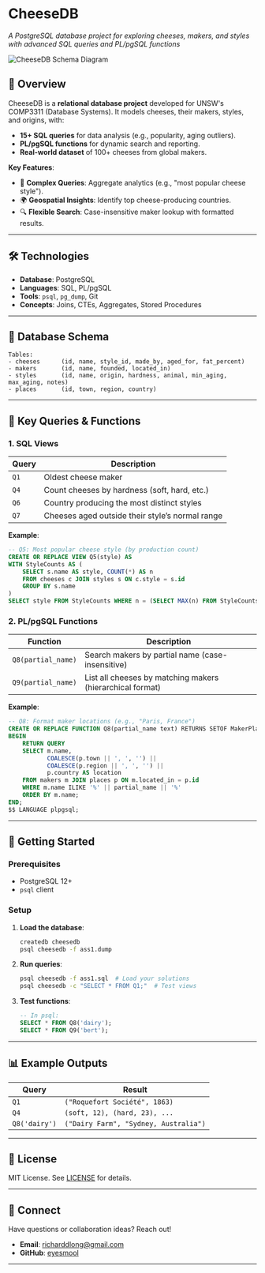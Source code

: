 # **CheeseDB**  
*A PostgreSQL database project for exploring cheeses, makers, and styles with advanced SQL queries and PL/pgSQL functions*  

![CheeseDB Schema Diagram](https://github.com/user-attachments/assets/d93cd737-7eb3-4c7b-bf8e-0d0a7dc7ce5b)


## **📖 Overview**  
CheeseDB is a **relational database project** developed for UNSW's COMP3311 (Database Systems). It models cheeses, their makers, styles, and origins, with:  
- **15+ SQL queries** for data analysis (e.g., popularity, aging outliers).  
- **PL/pgSQL functions** for dynamic search and reporting.  
- **Real-world dataset** of 100+ cheeses from global makers.  

**Key Features**:  
- 🧀 **Complex Queries**: Aggregate analytics (e.g., "most popular cheese style").  
- 🌍 **Geospatial Insights**: Identify top cheese-producing countries.  
- 🔍 **Flexible Search**: Case-insensitive maker lookup with formatted results.  

---

## **🛠️ Technologies**  
- **Database**: PostgreSQL  
- **Languages**: SQL, PL/pgSQL  
- **Tools**: `psql`, `pg_dump`, Git  
- **Concepts**: Joins, CTEs, Aggregates, Stored Procedures  

---

## **📂 Database Schema**  
```plaintext
Tables:
- cheeses      (id, name, style_id, made_by, aged_for, fat_percent)
- makers       (id, name, founded, located_in)
- styles       (id, name, origin, hardness, animal, min_aging, max_aging, notes)
- places       (id, town, region, country)
```

---

## **🎯 Key Queries & Functions**  

### **1. SQL Views**  
| Query | Description |  
|-------|-------------|  
| `Q1`  | Oldest cheese maker |  
| `Q4`  | Count cheeses by hardness (soft, hard, etc.) |  
| `Q6`  | Country producing the most distinct styles |  
| `Q7`  | Cheeses aged outside their style’s normal range |  

**Example**:  
```sql
-- Q5: Most popular cheese style (by production count)
CREATE OR REPLACE VIEW Q5(style) AS
WITH StyleCounts AS (
    SELECT s.name AS style, COUNT(*) AS n
    FROM cheeses c JOIN styles s ON c.style = s.id
    GROUP BY s.name
)
SELECT style FROM StyleCounts WHERE n = (SELECT MAX(n) FROM StyleCounts);
```

### **2. PL/pgSQL Functions**  
| Function | Description |  
|----------|-------------|  
| `Q8(partial_name)` | Search makers by partial name (case-insensitive) |  
| `Q9(partial_name)` | List all cheeses by matching makers (hierarchical format) |  

**Example**:  
```sql
-- Q8: Format maker locations (e.g., "Paris, France")
CREATE OR REPLACE FUNCTION Q8(partial_name text) RETURNS SETOF MakerPlace AS $$
BEGIN
    RETURN QUERY
    SELECT m.name, 
           COALESCE(p.town || ', ', '') || 
           COALESCE(p.region || ', ', '') || 
           p.country AS location
    FROM makers m JOIN places p ON m.located_in = p.id
    WHERE m.name ILIKE '%' || partial_name || '%'
    ORDER BY m.name;
END;
$$ LANGUAGE plpgsql;
```

---

## **🚀 Getting Started**  

### **Prerequisites**  
- PostgreSQL 12+  
- `psql` client  

### **Setup**  
1. **Load the database**:  
   ```bash
   createdb cheesedb
   psql cheesedb -f ass1.dump
   ```

2. **Run queries**:  
   ```bash
   psql cheesedb -f ass1.sql  # Load your solutions
   psql cheesedb -c "SELECT * FROM Q1;"  # Test views
   ```

3. **Test functions**:  
   ```sql
   -- In psql:
   SELECT * FROM Q8('dairy');
   SELECT * FROM Q9('bert');
   ```

---

## **📊 Example Outputs**  
| Query | Result |  
|-------|--------|  
| `Q1`  | `("Roquefort Société", 1863)` |  
| `Q4`  | `(soft, 12), (hard, 23), ...` |  
| `Q8('dairy')` | `("Dairy Farm", "Sydney, Australia")` |  

---

## **📜 License**  
MIT License. See [LICENSE](LICENSE) for details.  

---

## **🤝 Connect**  
Have questions or collaboration ideas? Reach out!  
- **Email**: richarddlong@gmail.com  
- **GitHub**: [eyesmool](https://github.com/eyesmool)  

---

